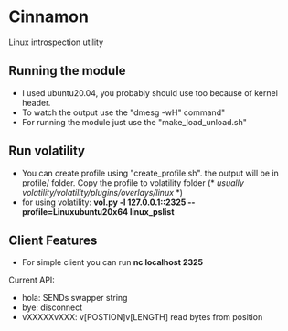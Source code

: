 # Cinnamon
Linux introspection utility

## Running the module

* I used ubuntu20.04, you probably should use too because of kernel header.
* To watch the output use the "dmesg -wH" command"
* For running the module just use the "make_load_unload.sh"

## Run volatility

* You can create profile using "create_profile.sh". the output will be in profile/ folder.
Copy the profile to volatility folder (* *usually volatility/volatility/plugins/overlays/linux* *)
* for using volatility: **vol.py -l 127.0.0.1::2325 --profile=Linuxubuntu20x64 linux_pslist**

## Client Features
* For simple client you can run **nc localhost 2325**

Current API:
* hola: SENDs swapper string
* bye: disconnect
* vXXXXXvXXX: v[POSTION]v[LENGTH] read bytes from position